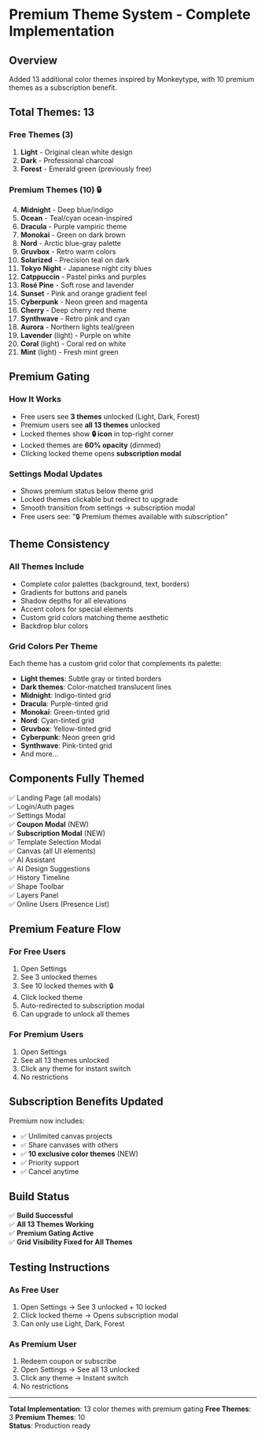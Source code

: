 # Premium Theme System - Complete Implementation

## Overview
Added 13 additional color themes inspired by Monkeytype, with 10 premium themes as a subscription benefit.

## Total Themes: 13

### Free Themes (3)
1. **Light** - Original clean white design
2. **Dark** - Professional charcoal
3. **Forest** - Emerald green (previously free)

### Premium Themes (10) 🔒
4. **Midnight** - Deep blue/indigo
5. **Ocean** - Teal/cyan ocean-inspired
6. **Dracula** - Purple vampiric theme
7. **Monokai** - Green on dark brown
8. **Nord** - Arctic blue-gray palette
9. **Gruvbox** - Retro warm colors
10. **Solarized** - Precision teal on dark
11. **Tokyo Night** - Japanese night city blues
12. **Catppuccin** - Pastel pinks and purples
13. **Rosé Pine** - Soft rose and lavender
14. **Sunset** - Pink and orange gradient feel
15. **Cyberpunk** - Neon green and magenta
16. **Cherry** - Deep cherry red theme
17. **Synthwave** - Retro pink and cyan
18. **Aurora** - Northern lights teal/green
19. **Lavender** (light) - Purple on white
20. **Coral** (light) - Coral red on white
21. **Mint** (light) - Fresh mint green

## Premium Gating

### How It Works
- Free users see **3 themes** unlocked (Light, Dark, Forest)
- Premium users see **all 13 themes** unlocked
- Locked themes show **🔒 icon** in top-right corner
- Locked themes are **60% opacity** (dimmed)
- Clicking locked theme opens **subscription modal**

### Settings Modal Updates
- Shows premium status below theme grid
- Locked themes clickable but redirect to upgrade
- Smooth transition from settings → subscription modal
- Free users see: "🔒 Premium themes available with subscription"

## Theme Consistency

### All Themes Include
- Complete color palettes (background, text, borders)
- Gradients for buttons and panels
- Shadow depths for all elevations
- Accent colors for special elements
- Custom grid colors matching theme aesthetic
- Backdrop blur colors

### Grid Colors Per Theme
Each theme has a custom grid color that complements its palette:
- **Light themes**: Subtle gray or tinted borders
- **Dark themes**: Color-matched translucent lines
- **Midnight**: Indigo-tinted grid
- **Dracula**: Purple-tinted grid
- **Monokai**: Green-tinted grid
- **Nord**: Cyan-tinted grid
- **Gruvbox**: Yellow-tinted grid
- **Cyberpunk**: Neon green grid
- **Synthwave**: Pink-tinted grid
- And more...

## Components Fully Themed

✅ Landing Page (all modals)  
✅ Login/Auth pages  
✅ Settings Modal  
✅ **Coupon Modal** (NEW)  
✅ **Subscription Modal** (NEW)  
✅ Template Selection Modal  
✅ Canvas (all UI elements)  
✅ AI Assistant  
✅ AI Design Suggestions  
✅ History Timeline  
✅ Shape Toolbar  
✅ Layers Panel  
✅ Online Users (Presence List)  

## Premium Feature Flow

### For Free Users
1. Open Settings
2. See 3 unlocked themes
3. See 10 locked themes with 🔒
4. Click locked theme
5. Auto-redirected to subscription modal
6. Can upgrade to unlock all themes

### For Premium Users
1. Open Settings
2. See all 13 themes unlocked
3. Click any theme for instant switch
4. No restrictions

## Subscription Benefits Updated

Premium now includes:
- ✅ Unlimited canvas projects
- ✅ Share canvases with others  
- ✅ **10 exclusive color themes** (NEW)
- ✅ Priority support
- ✅ Cancel anytime

## Build Status
✅ **Build Successful**  
✅ **All 13 Themes Working**  
✅ **Premium Gating Active**  
✅ **Grid Visibility Fixed for All Themes**

## Testing Instructions

### As Free User
1. Open Settings → See 3 unlocked + 10 locked
2. Click locked theme → Opens subscription modal
3. Can only use Light, Dark, Forest

### As Premium User  
1. Redeem coupon or subscribe
2. Open Settings → See all 13 unlocked
3. Click any theme → Instant switch
4. No restrictions

---

**Total Implementation**: 13 color themes with premium gating
**Free Themes**: 3
**Premium Themes**: 10  
**Status**: Production ready

